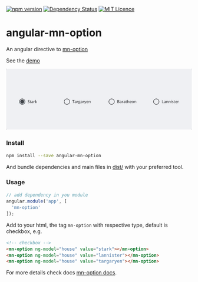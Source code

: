 [![npm version](https://badge.fury.io/js/angular-mn-option.svg)](https://badge.fury.io/js/angular-mn-option)
[![Dependency Status](https://gemnasium.com/badges/github.com/minimalist-components/angular-mn-option.svg)](https://gemnasium.com/github.com/minimalist-components/angular-mn-option)
[![MIT Licence](https://badges.frapsoft.com/os/mit/mit.svg?v=103)](https://opensource.org/licenses/mit-license.php)  

# angular-mn-option

An angular directive to [mn-option](https://github.com/minimalist-components/mn-option)

See the [demo](https://minimalist-components.github.io/mn-option)

[![preview demo](https://raw.githubusercontent.com/minimalist-components/mn-option/master/preview.gif)](https://minimalist-components.github.io/angular-mn-option/)

### Install

```sh
npm install --save angular-mn-option
```

And bundle dependencies and main files in [dist/](https://github.com/minimalist-components/angular-mn-option/tree/master/dist) with your preferred tool.

### Usage

```js
// add dependency in you module
angular.module('app', [
  'mn-option'
]);
```

Add to your html, the tag ```mn-option``` with respective type, default is checkbox, e.g.

```html
<!-- checkbox -->
<mn-option ng-model="house" value="stark"></mn-option>
<mn-option ng-model="house" value="lannister"></mn-option>
<mn-option ng-model="house" value="targaryen"></mn-option>
```


For more details check docs [mn-option docs](https://github.com/minimalist-components/mn-option).

